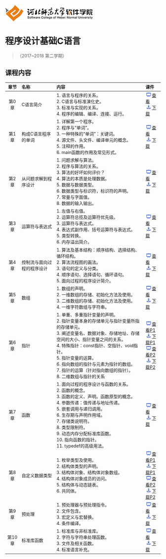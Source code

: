 ![河北师范大学软件学院](./image/logo.png)

# 程序设计基础C语言 

>（2017~2018 第二学期）


## 课程内容

| 章节 | 名称 | 内容 | 课件 |
|:---:|:---|:---|:---|
|第0章|C语言简介|1. 语言与程序的关系。</br>2. C语言与标准演化史。</br>3. 标准与实现的关系。</br>4. 程序的编辑、编译、连接、运行。|[<img src="./image/presentation.png" height="15" />查看](./ch00/chapt00.pdf) <br/>[<img src="./image/download.png" height="15" />下载](./materials/slides/chapt00.pptx)|
|第1章|构成C语言程序的单词|1.  详解第一个程序。</br>2. 程序与“单词”。</br>3. 一种特殊的“单词”：关键词。</br>4.  源文件、头文件、编译单元的概念。</br>5. 注释的作用。</br>6. main函数的作用及常见形式。|[<img src="./image/presentation.png" height="15" />查看](./ch01/chapt01.pdf) <br/>[<img src="./image/download.png" height="15" />下载](./materials/slides/chapt01.pptx)|
|第2章|从问题求解到程序设计|1.  问题求解与算法。</br>2. 程序与算法的关系。</br>3. 算法的好坏如何评价？</br>4. 算法的本质是处理数据。</br>5. 数据与数据类型。</br>6. 数据类型与标识符，标识符的声明。</br>7. 常量与字面值。</br>8. 数据的输入输出。|[<img src="./image/presentation.png" height="15" />查看](./ch02/chapt02.pdf) <br/>[<img src="./image/download.png" height="15" />下载](./materials/slides/chapt02.pptx)|
|第3章|运算符与表达式|1.  左值与右值。</br>2. 运算符总揽及运算符优先级。</br>3. 运算符与表达式。</br>4. 表达式副作用、括号运算符与表达式。</br>5. 类型转换。</br>6. 内存溢出简介。|[<img src="./image/presentation.png" height="15" />查看](./ch03/chapt03.pdf) <br/>[<img src="./image/download.png" height="15" />下载](./materials/slides/chapt03.pptx)|
|第4章|控制流与面向过程的程序设计|1.  算法及基本结构：顺序结构、选择结构、循环结构。</br>2. 算法流程图的画法。</br>3. 语句的定义与分类。</br>4. 顺序语句、选择语句、循环语句。</br>5. 面向过程的程序设计简介。|[<img src="./image/presentation.png" height="15" />查看](./ch04/chapt04.pdf) <br/>[<img src="./image/download.png" height="15" />下载](./materials/slides/chapt04.pptx)|
|第5章|数组|1.  数组的声明。</br>2. 一维数组的存储、初始化方法及使用。</br>3. 二维数组的存储、初始化方法及使用。</br>4. 一维字符数组与字符串。|[<img src="./image/presentation.png" height="15" />查看](./ch05/chapt05.pdf) <br/>[<img src="./image/download.png" height="15" />下载](./materials/slides/chapt05.pptx)|
|第6章|指针|1. 单重、多重指针变量的声明。</br>2. 指针变量本身的存储单元与指针变量所指的存储单元。</br>3. 阐述变量名、数据对象、存储地址、存储空间的大小、指针变量之间的关系。</br>4. 特殊指针：const指针、空指针、void指针。</br>5. 指针变量的运算。<br>6. 指向数组的指针与元素为指针的数组。</br>7. 指针的运算（针对指向数组的指针）。</br>8. 二维数组与指针的关系|[<img src="./image/presentation.png" height="15" />查看P1](./ch06/chapt06.pdf) <br/>[<img src="./image/download.png" height="15" />下载P1](./materials/slides/chapt06.pptx)</br>[<img src="./image/presentation.png" height="15" />查看P2](./ch06/chapt06_2.pdf) <br/>[<img src="./image/download.png" height="15" />下载P2](./materials/slides/chapt06_2.pptx)|
|第7章|函数|1. 面向过程的程序设计与函数的关系。</br>2. 函数的概念。</br>3. 函数的定义、声明。函数原型的概念。</br>4. 参数传递：值传递与地址传递。</br>5. 嵌套调用与递归调用。</br>6. 生存期与声明作用域。</br>7. 存储类说明符。</br>8. 类型限制符。</br>9. 动态内存分配标准库函数。</br>10. 指向函数的指针。</br>11. typedef的高级用法。|[<img src="./image/presentation.png" height="15" />查看](./ch07/chapt07.pdf) <br/>[<img src="./image/download.png" height="15" />下载](./materials/slides/chapt07.pptx)|
|第8章|自定义数据类型|1.  枚举类型及使用。</br>2. 结构体类型的声明。</br>3. 结构体对象、结构体对象数组。</br>4. 结构体对象成员的访问。</br>5. 结构体与动态链表。</br>6. 共同体。|[<img src="./image/presentation.png" height="15" />查看P1](./ch08/chapt08.pdf) <br/>[<img src="./image/download.png" height="15" />下载P1](./materials/slides/chapt08.pptx)</br>[<img src="./image/presentation.png" height="15" />查看P2](./ch08/chapt08_2.pdf) <br/>[<img src="./image/download.png" height="15" />下载P2](./materials/slides/chapt08_2.pptx)|
|第9章|预处理|1.  预处理器与预处理指令。</br>2.  文件包含。</br>3.  宏定义与宏替换。</br>4. 条件编译。|[<img src="./image/presentation.png" height="15" />查看](./ch09/chapt09.pdf) <br/>[<img src="./image/download.png" height="15" />下载](./materials/slides/chapt09.pptx)|
|第10章|标准库函数|1.  标准库与非标准库。</br>2. 字符与字符串处理函数。</br>3. 文件及相关函数。</br>4. 标准语言补充。|[<img src="./image/presentation.png" height="15" />查看](./ch10/chapt10.pdf) <br/>[<img src="./image/download.png" height="15" />下载](./materials/slides/chapt10.pptx)|

